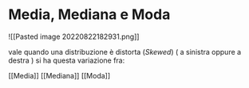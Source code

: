 # Media, Mediana e Moda
![[Pasted image 20220822182931.png]]

vale quando una distribuzione è distorta (*Skewed*) ( a sinistra oppure a destra ) si ha questa variazione fra: 

[[Media]]
[[Mediana]]
[[Moda]]

